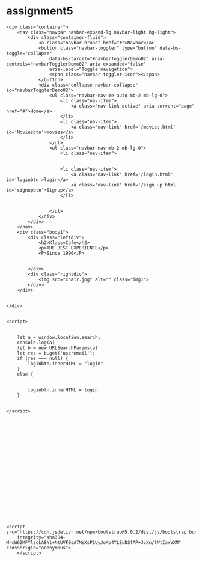 # assignment5
<!DOCTYPE html>
<html lang="en">

<head>
    <meta charset="UTF-8">
    <meta name="viewport" content="width=device-width, initial-scale=1.0">
    <title>navbar</title>
    <link href="https://cdn.jsdelivr.net/npm/bootstrap@5.0.2/dist/css/bootstrap.min.css" rel="stylesheet"
        integrity="sha384-EVSTQN3/azprG1Anm3QDgpJLIm9Nao0Yz1ztcQTwFspd3yD65VohhpuuCOmLASjC" crossorigin="anonym">
</head>

<body>

    <div class="container">
        <nav class="navbar navbar-expand-lg navbar-light bg-light">
            <div class="container-fluid">
                <a class="navbar-brand" href="#">Navbar</a>
                <button class="navbar-toggler" type="button" data-bs-toggle="collapse"
                    data-bs-target="#navbarTogglerDemo02" aria-controls="navbarTogglerDemo02" aria-expanded="false"
                    aria-label="Toggle navigation">
                    <span class="navbar-toggler-icon"></span>
                </button>
                <div class="collapse navbar-collapse" id="navbarTogglerDemo02">
                    <ul class="navbar-nav me-auto mb-2 mb-lg-0">
                        <li class="nav-item">
                            <a class="nav-link active" aria-current="page" href="#">Home</a>
                        </li>
                        <li class="nav-item">
                            <a class='nav-link' href='/movies.html' id='Moviesbtn'>movies</a>
                        </li>
                    </ul>
                    <ul class="navbar-nav mb-2 mb-lg-0">
                        <li class="nav-item">


                        <li class="nav-item">
                            <a class='nav-link' href='/login.html' id='loginbtn'>login</a>
                            <a class='nav-link' href='/sign up.html' id='signupbtn'>Signup</a>
                        </li>


                    </ul>
                </div>
            </div>
        </nav>
        <div class="body1">
            <div class="leftdiv">
                <h2>KlassyCafe</h2>
                <p>THE BEST EXPERIENCE</p>
                <P>Since 1990</P>


            </div>
            <div class="rightdiv">
                <img src="chair.jpg" alt="" class="img1">
            </div>
        </div>


    </div>


    <script>


        let a = window.location.search;
        console.log(a)
        let b = new URLSearchParams(a)
        let res = b.get('useremail');
        if (res === null) {
            loginbtn.innerHTML = "login"
        }
        else {


            loginbtn.innerHTML = login
        }


    </script>





















    <script src="https://cdn.jsdelivr.net/npm/bootstrap@5.0.2/dist/js/bootstrap.bundle.min.js"
        integrity="sha384-MrcW6ZMFYlzcLA8Nl+NtUVF0sA7MsXsP1UyJoMp4YLEuNSfAP+JcXn/tWtIaxVXM" crossorigin="anonymous">
        </script>
</body>

</html>
